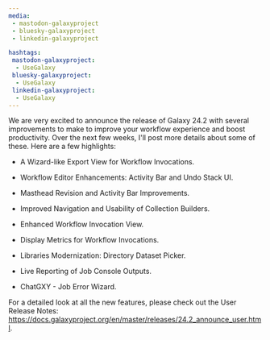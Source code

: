 ```yaml
---
media:
 - mastodon-galaxyproject
 - bluesky-galaxyproject
 - linkedin-galaxyproject

hashtags:
 mastodon-galaxyproject:
  - UseGalaxy
 bluesky-galaxyproject:
  - UseGalaxy
 linkedin-galaxyproject:
  - UseGalaxy
---
```

We are very excited to announce the release of Galaxy 24.2 with several improvements to make to improve your workflow experience and boost productivity. Over the next few weeks, I'll post more details about some of these. Here are a few highlights:

* A Wizard-like Export View for Workflow Invocations.

* Workflow Editor Enhancements: Activity Bar and Undo Stack UI.

* Masthead Revision and Activity Bar Improvements.

* Improved Navigation and Usability of Collection Builders.

* Enhanced Workflow Invocation View.

* Display Metrics for Workflow Invocations.

* Libraries Modernization: Directory Dataset Picker.

* Live Reporting of Job Console Outputs.

* ChatGXY - Job Error Wizard.

For a detailed look at all the new features, please check out the User Release Notes: https://docs.galaxyproject.org/en/master/releases/24.2_announce_user.html.
